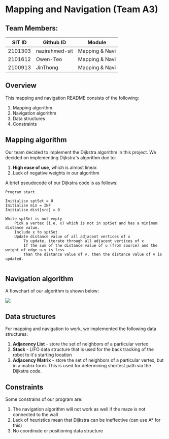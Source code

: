 # Mapping and Navigation (Team A3)

## Team Members:

| SIT ID  |     Github ID       |       Module      |
| ------  |     ---------       |    ------         |
| 2101303 |   nazirahmed-sit    |	Mapping & Navi  |
| 2101612 | 	Owen-Teo	    |   Mapping & Navi  |
| 2100913 | 	JinThong	    |   Mapping & Navi  |


## Overview

This mapping and navigation README consists of the following:

1. Mapping algorithm 
2. Navigation algorithm 
3. Data structures
4. Constraints

## Mapping algorithm
Our team decided to implement the Dijkstra algorithm in this project. 
We decided on implementing Dijkstra's algorithm due to:

 1. **High ease of use**, which is almost linear. 
 2.  Lack of negative weights in our algorithm

A brief pseudocode of our Dijkstra code is as follows:
```
Program start

Initialise sptSet = 0
Initialise min = INF
Initialise dist[src] = 0

While sptSet is not empty
	Pick a vertex (i.e. x) which is not in sptSet and has a minimum distance value.
    Include x to sptSet
    Update distance value of all adjacent vertices of x
	    To update, iterate through all adjacent vertices of x
	    If the sum of the distance value of u (from source) and the weight of edge u-v is less 
	    than the distance value of v, then the distance value of v is updated.
    
```


## Navigation algorithm

A flowchart of our algorithm is shown below:

**![](https://lh3.googleusercontent.com/JYL8CpkxpLjWmRulYSC9XZASPLo0jTsJGRrE0K6K0amMY7HI79IwVXHnTYT8RmUoLOx84nOzZlkkS2SxctJ5oNsAQGWL0u4Rj01gwwFCz2f4rnD0zp0s-Ek8l8SaDBC71ZNIoMZk-SFkReOnPt1LWYX723E1yHeBuppN5mlOc6v4v-UFna8g5obRoZXFqt12)**
## Data structures
For mapping and navigation to work, we implemented the following data structures:
1. **Adjacency List** - store the set of neighbors of a particular vertex
2. **Stack** - LIFO data structure that is used for the back tracking of the robot to it's starting location
3. **Adjacency Matrix** - store the set of neighbors of a particular vertex, but in a matrix form. This is used for determining shortest path via the Dijkstra code.


## Constraints
Some constrains of our program are:
1. The navigation algorithm will not work as well if the maze is not connected to the wall
2. Lack of heuristics mean that Dijkstra can be ineffective (can use A* for this)
3. No coordinate or positioning data structure
